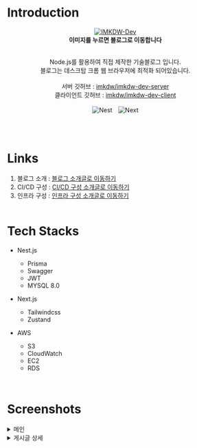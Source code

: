 # Introduction

<div align="center">
  <a href="https://imkdw.dev">
    <img src="https://static.imkdw.dev/images/open-graph.png" alt="IMKDW-Dev" width="300" height="200">
  </a>
</div>
<div align="center">
  <b>이미지를 누르면 블로그로 이동합니다</b>
</div>
<br/>

<div align="center">
  <p>
    Node.js를 활용하여 직접 제작한 기술블로그 입니다.
    <br/>
    블로그는 데스크탑 크롬 웹 브라우저에 최적화 되어있습니다.
    <br/>
    <br/>
    서버 깃허브 : <a href="https://github.com/IMKDW-Dev/imkdw-dev-server" target="_blank">imkdw/imkdw-dev-server</a>
    <br/>
    클라이언트 깃허브 : <a href="https://github.com/IMKDW-Dev/imkdw-dev-client" target="_blank">imkdw/imkdw-dev-client</a>
    <br/>
    <br/>
    <img src="https://img.shields.io/badge/nestjs-%23E0234E.svg?style=for-the-badge&logo=nestjs&logoColor=white" alt="Nest" style="margin-right: 10px;">
    <img src="https://img.shields.io/badge/Next-black?style=for-the-badge&logo=next.js&logoColor=white" alt="Next">
  </p>
</div>

<br/>
<br/>

# Links

1. 블로그 소개 : [블로그 소개글로 이동하기](https://imkdw.dev/articles/introduce-of-my-tech-blog-imkdw-dev-e0ex0rqh)
2. CI/CD 구성 : [CI/CD 구성 소개글로 이동하기](https://imkdw.dev/articles/introduce-of-imkdw-dev-cicd-pipeline-fo9igia5)
3. 인프라 구성 : [인프라 구성 소개글로 이동하기](https://imkdw.dev/articles/introduce-of-imkdw-dev-aws-infra-avsgg00u)
   <br/>
   <br/>

# Tech Stacks

- Nest.js

  - Prisma
  - Swagger
  - JWT
  - MYSQL 8.0

- Next.js

  - Tailwindcss
  - Zustand

- AWS

  - S3
  - CloudWatch
  - EC2
  - RDS

<br/>

# Screenshots

<details>
  <summary>메인</summary>
  <div align="center">
    <a href="https://imkdw.dev">
      <img src="./static/home.png" alt="IMKDW-Dev">
    </a>
  </div>
</details>

<details>
  <summary>게시글 상세</summary>
  <div align="center">
    <a href="https://imkdw.dev/articles/how-to-use-clena-swagger-with-nestjs-xwi7urvn">
      <img src="./static/article_detail.png" alt="IMKDW-Dev">
    </a>
  </div>
</details>
<br/>
